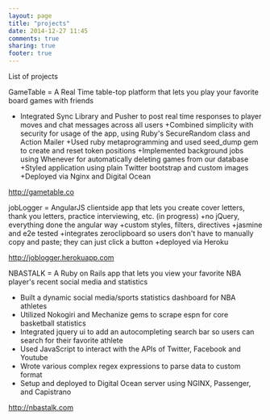 ```yaml
---
layout: page
title: "projects"
date: 2014-12-27 11:45
comments: true
sharing: true
footer: true
---
```

List of projects

GameTable = A Real Time table-top platform that lets you play your favorite board games with friends
+ Integrated Sync Library and Pusher to post real time responses to player moves and chat messages across all users
+Combined simplicity with security for usage of the app, using Ruby's SecureRandom class and Action Mailer
+Used ruby metaprogramming and used seed_dump gem to create and reset token positions 
+Implemented background jobs using Whenever for automatically deleting games from our database
+Styled application using plain Twitter bootstrap and custom images
+Deployed via Nginx and Digital Ocean

http://gametable.co

jobLogger = AngularJS clientside app that lets you create cover letters, thank you letters, practice interviewing, etc. (in progress)
+no jQuery, everything done the angular way
+custom styles, filters, directives
+jasmine and e2e tested
+integrates zeroclipboard so users don't have to manually copy and paste; they can just click a button
+deployed via Heroku

http://joblogger.herokuapp.com

NBASTALK = A Ruby on Rails app that lets you view your favorite NBA player's recent social media and statistics
+ Built a dynamic social media/sports statistics dashboard for NBA athletes
+ Utilized Nokogiri and Mechanize gems to scrape espn for core basketball statistics
+ Integrated jquery ui to add an autocompleting search bar so users can search for their favorite
athlete
+ Used JavaScript to interact with the APIs of Twitter, Facebook and Youtube
+ Wrote various complex regex expressions to parse data to custom format
+ Setup and deployed to Digital Ocean server using NGINX, Passenger, and Capistrano 

http://nbastalk.com

